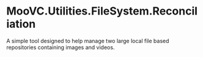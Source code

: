 # MooVC.Utilities.FileSystem.Reconciliation
A simple tool designed to help manage two large local file based repositories containing images and videos.
